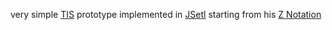 very simple [TIS](https://arxiv.org/abs/2009.00999) prototype implemented in [JSetl](http://www.clpset.unipr.it/jsetl/) starting from his [Z Notation](https://en.wikipedia.org/wiki/Z_notation) 
